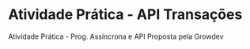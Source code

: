 # Atividade Prática - API Transações

Atividade Prática - Prog. Assíncrona e API Proposta pela Growdev
